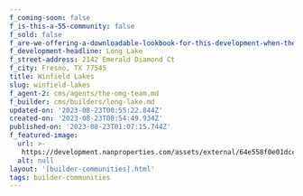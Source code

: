 ```yaml
---
f_coming-soon: false
f_is-this-a-55-community: false
f_sold: false
f_are-we-offering-a-downloadable-lookbook-for-this-development-when-they-submit-their-contact-info: false
f_development-headline: Long Lake
f_street-address: 2142 Emerald Diamond Ct
f_city: Fresno, TX 77545
title: Winfield Lakes
slug: winfield-lakes
f_agent-2: cms/agents/the-omg-team.md
f_builder: cms/builders/long-lake.md
updated-on: '2023-08-23T00:55:22.844Z'
created-on: '2023-08-23T00:54:49.934Z'
published-on: '2023-08-23T01:07:15.744Z'
f_featured-image:
  url: >-
   https://development.nanproperties.com/assets/external/64e558f0e01dccf88be00f60_new-homes-community-winfield-lakes.webp
  alt: null
layout: '[builder-communities].html'
tags: builder-communities
---
```



